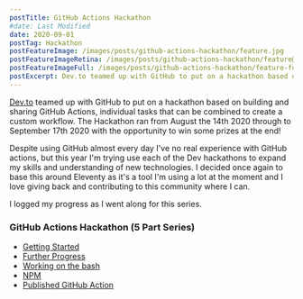 ```yaml
---
postTitle: GitHub Actions Hackathon
#date: Last Modified
date: 2020-09-01
postTag: Hackathon
postFeatureImage: /images/posts/github-actions-hackathon/feature.jpg
postFeatureImageRetina: /images/posts/github-actions-hackathon/feature@2x.jpg
postFeatureImageFull: /images/posts/github-actions-hackathon/feature-full.jpg
postExcerpt: Dev.to teamed up with GitHub to put on a hackathon based on building and sharing GitHub Actions. I took part and logged my progress as I went along for this series.
---
```


[Dev.to](https://dev.to/) teamed up with GitHub to put on a hackathon based on building and sharing GitHub Actions, individual tasks that can be combined to create a custom workflow. The Hackathon ran from August the 14th 2020 through to September 17th 2020 with the opportunity to win some prizes at the end!

Despite using GitHub almost every day I've no real experience with GitHub actions, but this year I'm trying use each of the Dev hackathons to expand my skills and understanding of new technologies. I decided once again to base this around Eleventy as it's a tool I'm using a lot at the moment and I love giving back and contributing to this community where I can. 

I logged my progress as I went along for this series.

<div class="toc">
    <h3>GitHub Actions Hackathon (5 Part Series)</h3>
    <ul>
        <li><a href="/blog/github-actions-hackathon/getting-started/">Getting Started</a>
        <li><a href="/blog/github-actions-hackathon/further-progress/">Further Progress</a>
        <li><a href="/blog/github-actions-hackathon/working-on-the-bash/">Working on the bash</a>
        <li><a href="/blog/github-actions-hackathon/npm/">NPM</a>
        <li><a href="/blog/github-actions-hackathon/create-eleventy-site-action/">Published GitHub Action</a>
    </ul>
</div>